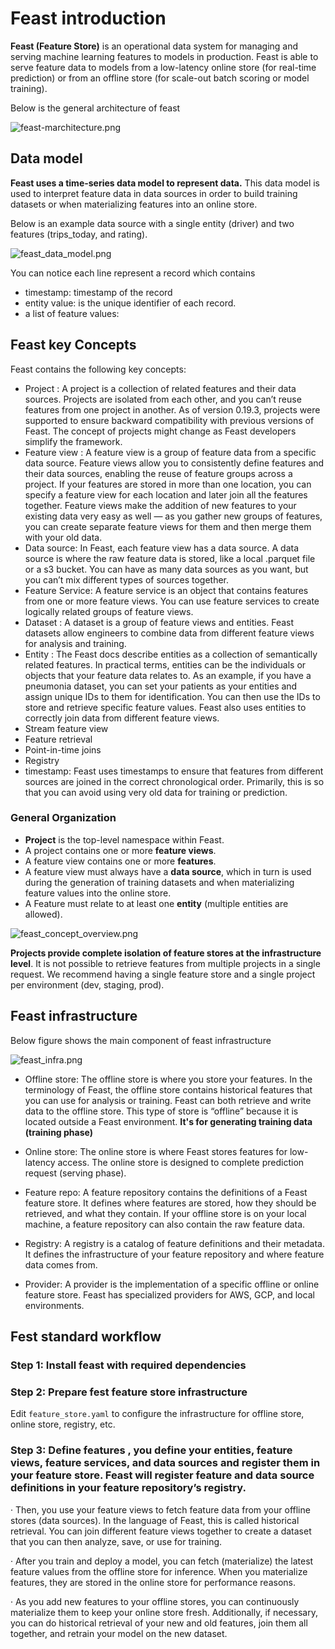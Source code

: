 # Feast introduction


**Feast (Feature Store)** is an operational data system for managing and serving machine learning features to 
models in production. Feast is able to serve feature data to models from a low-latency online store 
(for real-time prediction) or from an offline store (for scale-out batch scoring or model training).

Below is the general architecture of feast

![feast-marchitecture.png](../../img/feast-marchitecture.png)

## Data model

**Feast uses a time-series data model to represent data.** This data model is used to interpret feature data in 
data sources in order to build training datasets or when materializing features into an online store.

Below is an example data source with a single entity (driver) and two features (trips_today, and rating).

![feast_data_model.png](../../img/feast_data_model.png)

You can notice each line represent a record which contains 
- timestamp: timestamp of the record
- entity value: is the unique identifier of each record. 
- a list of feature values:


## Feast key Concepts

Feast contains the following key concepts:

- Project : A project is a collection of related features and their data sources. Projects are isolated from each 
            other, and you can’t reuse features from one project in another. As of version 0.19.3, projects were 
            supported to ensure backward compatibility with previous versions of Feast. The concept of projects 
                might change as Feast developers simplify the framework.
- Feature view : A feature view is a group of feature data from a specific data source. Feature views allow you to 
                 consistently define features and their data sources, enabling the reuse of feature groups across a 
                 project. If your features are stored in more than one location, you can specify a feature view for 
                 each location and later join all the features together. Feature views make the addition of new features 
                  to your existing data very easy as well — as you gather new groups of features, you can create 
                 separate feature views for them and then merge them with your old data.
- Data source: In Feast, each feature view has a data source. A data source is where the raw feature data is stored, 
               like a local .parquet file or a s3 bucket. You can have as many data sources as you want, but you 
               can’t mix different types of sources together.
- Feature Service: A feature service is an object that contains features from one or more feature views. 
                You can use feature services to create logically related groups of feature views.
- Dataset : A dataset is a group of feature views and entities. Feast datasets allow engineers to combine data from 
            different feature views for analysis and training.
- Entity : The Feast docs describe entities as a collection of semantically related features. In practical terms, 
           entities can be the individuals or objects that your feature data relates to. As an example, if you 
             have a pneumonia dataset, you can set your patients as your entities and assign unique IDs to them for 
             identification. You can then use the IDs to store and retrieve specific feature values. Feast also uses 
             entities to correctly join data from different feature views.
- Stream feature view
- Feature retrieval
- Point-in-time joins
- Registry
- timestamp: Feast uses timestamps to ensure that features from different sources are joined in the correct 
             chronological order. Primarily, this is so that you can avoid using very old data for
             training or prediction.
### General Organization 

- **Project** is the top-level namespace within Feast. 
- A project contains one or more **feature views**. 
- A feature view contains one or more **features**. 
- A feature view must always have a **data source**, which in turn is used during the generation of training datasets 
    and when materializing feature values into the online store.
- A Feature must relate to at least one **entity** (multiple entities are allowed).

![feast_concept_overview.png](../../img/feast_concept_overview.png)

**Projects provide complete isolation of feature stores at the infrastructure level**. 
It is not possible to retrieve features from multiple projects in a single request. 
We recommend having a single feature store and a single project per environment (dev, staging, prod).

## Feast infrastructure

Below figure shows the main component of feast infrastructure

![feast_infra.png](../../img/feast_infra.png)

- Offline store: The offline store is where you store your features. In the terminology of Feast, the offline 
                 store contains historical features that you can use for analysis or training. Feast can both 
                  retrieve and write data to the offline store. This type of store is “offline” because it is 
                  located outside a Feast environment. **It's for generating training data (training phase)**

- Online store: The online store is where Feast stores features for low-latency access. The online store is designed to 
                complete prediction request (serving phase).

- Feature repo: A feature repository contains the definitions of a Feast feature store. It defines where features 
                are stored, how they should be retrieved, and what they contain. If your offline store is on your 
                local machine, a feature repository can also contain the raw feature data.

- Registry: A registry is a catalog of feature definitions and their metadata. It defines the infrastructure of your 
            feature repository and where feature data comes from.

- Provider: A provider is the implementation of a specific offline or online feature store. Feast has specialized 
            providers for AWS, GCP, and local environments.

## Fest standard workflow

### Step 1: Install feast with required dependencies

### Step 2: Prepare fest feature store infrastructure

Edit `feature_store.yaml` to configure the infrastructure for offline store, online store, registry, etc.


### Step 3: Define features , you define your entities, feature views, feature services, and data sources and register them in your feature store. Feast will register feature and data source definitions in your feature repository’s registry.

· Then, you use your feature views to fetch feature data from your offline stores (data sources). In the language of Feast, this is called historical retrieval. You can join different feature views together to create a dataset that you can then analyze, save, or use for training.

· After you train and deploy a model, you can fetch (materialize) the latest feature values from the offline store for inference. When you materialize features, they are stored in the online store for performance reasons.

· As you add new features to your offline stores, you can continuously materialize them to keep your online store fresh. Additionally, if necessary, you can do historical retrieval of your new and old features, join them all together, and retrain your model on the new dataset.